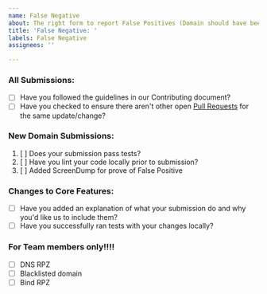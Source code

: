```yaml
---
name: False Negative
about: The right form to report False Positives (Domain should have been blocked)
title: 'False Negative: '
labels: False Negative
assignees: ''

---
```


### All Submissions:

* [ ] Have you followed the guidelines in our Contributing document?
* [ ] Have you checked to ensure there aren't other open [Pull Requests](../../pulls) for the same update/change?

<!-- You can erase any parts of this template not applicable to your Pull Request. -->

### New Domain Submissions:

1. [ ] Does your submission pass tests?
1. [ ] Have you lint your code locally prior to submission?
1. [ ] Added ScreenDump for prove of False Positive

### Changes to Core Features:

* [ ] Have you added an explanation of what your submission do and why you'd like us to include them?
* [ ] Have you successfully ran tests with your changes locally?

### For Team members only!!!!
* [ ] DNS RPZ
* [ ] Blacklisted domain
* [ ] Bind RPZ
